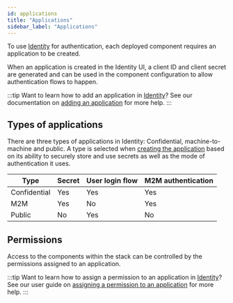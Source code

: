 ```yaml
---
id: applications
title: "Applications"
sidebar_label: "Applications"
---
```


To use [Identity](/self-managed/identity/what-is-identity.md) for authentication,
each deployed component requires an application to be created.

When an application is created in the Identity UI, a client ID and client secret are generated and can be
used in the component configuration to allow authentication flows to happen.

:::tip Want to learn how to add an application in [Identity](/self-managed/identity/what-is-identity.md)?
See our documentation on [adding an application](/self-managed/identity/user-guide/adding-an-application.md) for more help.
:::

## Types of applications

There are three types of applications in Identity: Confidential, machine-to-machine and public.
A type is selected when [creating the application](/self-managed/identity/user-guide/adding-an-application.md) based on
its ability to securely store and use secrets as well as the mode of authentication it uses.

| Type         | Secret | User login flow | M2M authentication |
| ------------ | ------ | --------------- | ------------------ |
| Confidential | Yes    | Yes             | Yes                |
| M2M          | Yes    | No              | Yes                |
| Public       | No     | Yes             | No                 |

## Permissions

Access to the components within the stack can be controlled by the permissions assigned to an application.

:::tip Want to learn how to assign a permission to an application in [Identity](/self-managed/identity/what-is-identity.md)?
See our user guide on [assigning a permission to an application](/self-managed/identity/user-guide/assigning-a-permission-to-an-application.md) for more help.
:::
